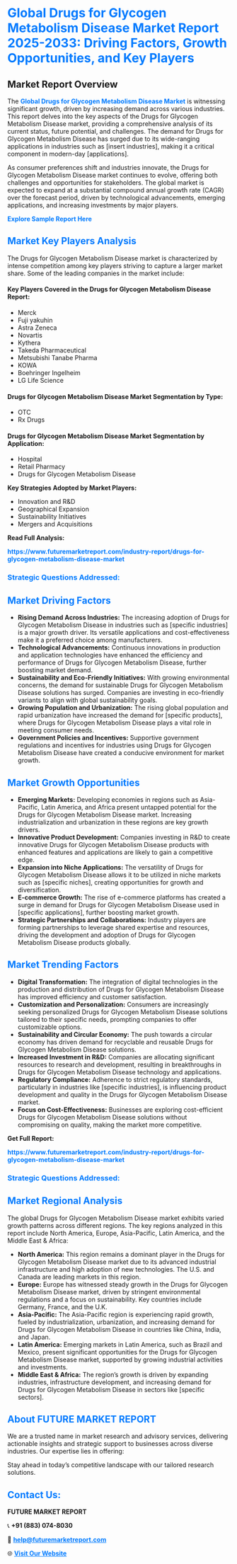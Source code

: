 <h1 style="color: #007BFF;">Global Drugs for Glycogen Metabolism Disease Market Report 2025-2033: Driving Factors, Growth Opportunities, and Key Players</h1>

<section id="overview">
<h2>Market Report Overview</h2>
<p>The <a href="https://www.futuremarketreport.com/industry-report/drugs-for-glycogen-metabolism-disease-market" style="color: #007BFF; text-decoration: none;"><strong>Global Drugs for Glycogen Metabolism Disease Market</strong></a> is witnessing significant growth, driven by increasing demand across various industries. This report delves into the key aspects of the Drugs for Glycogen Metabolism Disease market, providing a comprehensive analysis of its current status, future potential, and challenges. The demand for Drugs for Glycogen Metabolism Disease has surged due to its wide-ranging applications in industries such as [insert industries], making it a critical component in modern-day [applications].</p>
<p>As consumer preferences shift and industries innovate, the Drugs for Glycogen Metabolism Disease market continues to evolve, offering both challenges and opportunities for stakeholders. The global market is expected to expand at a substantial compound annual growth rate (CAGR) over the forecast period, driven by technological advancements, emerging applications, and increasing investments by major players.</p>
</section>

<section id="overview">
<p><a href="https://www.futuremarketreport.com/request-sample/reportId=122639" style="color: #007BFF; text-decoration: none;"><strong>Explore Sample Report Here</strong></a></p>
</section>

<section id="key-players">
<h2 style="color: #007BFF;">Market Key Players Analysis</h2>
<p>The Drugs for Glycogen Metabolism Disease market is characterized by intense competition among key players striving to capture a larger market share. Some of the leading companies in the market include:</p>
<h4>Key Players Covered in the Drugs for Glycogen Metabolism Disease Report:</h4>
<ul><li>Merck</li><li>Fuji yakuhin</li><li>Astra Zeneca</li><li>Novartis</li><li>Kythera</li><li>Takeda Pharmaceutical</li><li>Metsubishi Tanabe Pharma</li><li>KOWA</li><li>Boehringer Ingelheim</li><li>LG Life Science</li></ul>
<h4>Drugs for Glycogen Metabolism Disease Market Segmentation by Type:</h4>
<ul><li>OTC</li><li>Rx Drugs</li></ul>

<h4>Drugs for Glycogen Metabolism Disease Market Segmentation by Application:</h4>
<ul><li>Hospital</li><li>Retail Pharmacy</li><li>Drugs for Glycogen Metabolism Disease</li></ul>
<p><strong>Key Strategies Adopted by Market Players:</strong></p>
<ul>
<li>Innovation and R&D</li>
<li>Geographical Expansion</li>
<li>Sustainability Initiatives</li>
<li>Mergers and Acquisitions</li>
</ul>
</section>

<section>
<p><strong>Read Full Analysis: </strong></p><a href="https://www.futuremarketreport.com/industry-report/drugs-for-glycogen-metabolism-disease-market" style="color: #007BFF; text-decoration: none;"><strong>https://www.futuremarketreport.com/industry-report/drugs-for-glycogen-metabolism-disease-market</strong></a>
<h3 style="color: #007BFF;">Strategic Questions Addressed:</h3>
</section>

<section id="driving-factors">
<h2 style="color: #007BFF;">Market Driving Factors</h2>
<ul>
<li><strong>Rising Demand Across Industries:</strong> The increasing adoption of Drugs for Glycogen Metabolism Disease in industries such as [specific industries] is a major growth driver. Its versatile applications and cost-effectiveness make it a preferred choice among manufacturers.</li>
<li><strong>Technological Advancements:</strong> Continuous innovations in production and application technologies have enhanced the efficiency and performance of Drugs for Glycogen Metabolism Disease, further boosting market demand.</li>
<li><strong>Sustainability and Eco-Friendly Initiatives:</strong> With growing environmental concerns, the demand for sustainable Drugs for Glycogen Metabolism Disease solutions has surged. Companies are investing in eco-friendly variants to align with global sustainability goals.</li>
<li><strong>Growing Population and Urbanization:</strong> The rising global population and rapid urbanization have increased the demand for [specific products], where Drugs for Glycogen Metabolism Disease plays a vital role in meeting consumer needs.</li>
<li><strong>Government Policies and Incentives:</strong> Supportive government regulations and incentives for industries using Drugs for Glycogen Metabolism Disease have created a conducive environment for market growth.</li>
</ul>
</section>

<section id="growth-opportunities">
<h2 style="color: #007BFF;">Market Growth Opportunities</h2>
<ul>
<li><strong>Emerging Markets:</strong> Developing economies in regions such as Asia-Pacific, Latin America, and Africa present untapped potential for the Drugs for Glycogen Metabolism Disease market. Increasing industrialization and urbanization in these regions are key growth drivers.</li>
<li><strong>Innovative Product Development:</strong> Companies investing in R&D to create innovative Drugs for Glycogen Metabolism Disease products with enhanced features and applications are likely to gain a competitive edge.</li>
<li><strong>Expansion into Niche Applications:</strong> The versatility of Drugs for Glycogen Metabolism Disease allows it to be utilized in niche markets such as [specific niches], creating opportunities for growth and diversification.</li>
<li><strong>E-commerce Growth:</strong> The rise of e-commerce platforms has created a surge in demand for Drugs for Glycogen Metabolism Disease used in [specific applications], further boosting market growth.</li>
<li><strong>Strategic Partnerships and Collaborations:</strong> Industry players are forming partnerships to leverage shared expertise and resources, driving the development and adoption of Drugs for Glycogen Metabolism Disease products globally.</li>
</ul>
</section>

<section id="trending-factors">
<h2 style="color: #007BFF;">Market Trending Factors</h2>
<ul>
<li><strong>Digital Transformation:</strong> The integration of digital technologies in the production and distribution of Drugs for Glycogen Metabolism Disease has improved efficiency and customer satisfaction.</li>
<li><strong>Customization and Personalization:</strong> Consumers are increasingly seeking personalized Drugs for Glycogen Metabolism Disease solutions tailored to their specific needs, prompting companies to offer customizable options.</li>
<li><strong>Sustainability and Circular Economy:</strong> The push towards a circular economy has driven demand for recyclable and reusable Drugs for Glycogen Metabolism Disease solutions.</li>
<li><strong>Increased Investment in R&D:</strong> Companies are allocating significant resources to research and development, resulting in breakthroughs in Drugs for Glycogen Metabolism Disease technology and applications.</li>
<li><strong>Regulatory Compliance:</strong> Adherence to strict regulatory standards, particularly in industries like [specific industries], is influencing product development and quality in the Drugs for Glycogen Metabolism Disease market.</li>
<li><strong>Focus on Cost-Effectiveness:</strong> Businesses are exploring cost-efficient Drugs for Glycogen Metabolism Disease solutions without compromising on quality, making the market more competitive.</li>
</ul>
</section>

<section>
<p><strong>Get Full Report: </strong></p><a href="https://www.futuremarketreport.com/industry-report/drugs-for-glycogen-metabolism-disease-market" style="color: #007BFF; text-decoration: none;"><strong>https://www.futuremarketreport.com/industry-report/drugs-for-glycogen-metabolism-disease-market</strong></a>
<h3 style="color: #007BFF;">Strategic Questions Addressed:</h3>
</section>


<section id="regional-analysis">
<h2 style="color: #007BFF;">Market Regional Analysis</h2>
<p>The global Drugs for Glycogen Metabolism Disease market exhibits varied growth patterns across different regions. The key regions analyzed in this report include North America, Europe, Asia-Pacific, Latin America, and the Middle East & Africa:</p>
<ul>
<li><strong>North America:</strong> This region remains a dominant player in the Drugs for Glycogen Metabolism Disease market due to its advanced industrial infrastructure and high adoption of new technologies. The U.S. and Canada are leading markets in this region.</li>
<li><strong>Europe:</strong> Europe has witnessed steady growth in the Drugs for Glycogen Metabolism Disease market, driven by stringent environmental regulations and a focus on sustainability. Key countries include Germany, France, and the U.K.</li>
<li><strong>Asia-Pacific:</strong> The Asia-Pacific region is experiencing rapid growth, fueled by industrialization, urbanization, and increasing demand for Drugs for Glycogen Metabolism Disease in countries like China, India, and Japan.</li>
<li><strong>Latin America:</strong> Emerging markets in Latin America, such as Brazil and Mexico, present significant opportunities for the Drugs for Glycogen Metabolism Disease market, supported by growing industrial activities and investments.</li>
<li><strong>Middle East & Africa:</strong> The region’s growth is driven by expanding industries, infrastructure development, and increasing demand for Drugs for Glycogen Metabolism Disease in sectors like [specific sectors].</li>
</ul>
</section>

<footer>
<h2 style="color: #007BFF;">About FUTURE MARKET REPORT</h2>
<p>We are a trusted name in market research and advisory services, delivering actionable insights and strategic support to businesses across diverse industries. Our expertise lies in offering:</p>

<p>Stay ahead in today’s competitive landscape with our tailored research solutions.</p>

<h2 style="color: #007BFF;">Contact Us:</h2>
<p><strong>FUTURE MARKET REPORT</strong></p>
<p>📞 <strong>+91 (883) 074-8030</strong></p>
<p>📧 <strong><a href="mailto:help@futuremarketreport.com" style="color: #007BFF;">help@futuremarketreport.com</a></strong></p>
<p>🌐 <strong><a href="https://www.futuremarketreport.com/" style="color: #007BFF;">Visit Our Website</a></strong></p>
</footer>